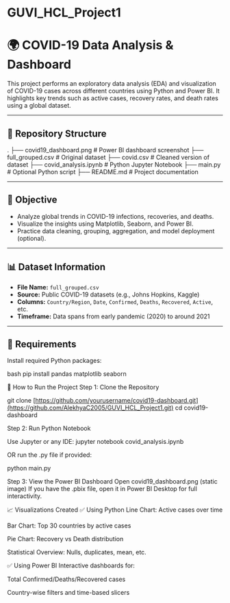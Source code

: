 # GUVI_HCL_Project1

# 🌍 COVID-19 Data Analysis & Dashboard

This project performs an exploratory data analysis (EDA) and visualization of COVID-19 cases across different countries using Python and Power BI. It highlights key trends such as active cases, recovery rates, and death rates using a global dataset.

---

## 📁 Repository Structure

.
├── covid19_dashboard.png # Power BI dashboard screenshot
├── full_grouped.csv # Original dataset
├── covid.csv # Cleaned version of dataset
├── covid_analysis.ipynb # Python Jupyter Notebook
├── main.py # Optional Python script
├── README.md # Project documentation


---

## 🧠 Objective

- Analyze global trends in COVID-19 infections, recoveries, and deaths.
- Visualize the insights using Matplotlib, Seaborn, and Power BI.
- Practice data cleaning, grouping, aggregation, and model deployment (optional).

---

## 📊 Dataset Information

- **File Name:** `full_grouped.csv`
- **Source:** Public COVID-19 datasets (e.g., Johns Hopkins, Kaggle)
- **Columns:** `Country/Region`, `Date`, `Confirmed`, `Deaths`, `Recovered`, `Active`, etc.
- **Timeframe:** Data spans from early pandemic (2020) to around 2021

---

## 🔧 Requirements

Install required Python packages:

bash
pip install pandas matplotlib seaborn 

🚀 How to Run the Project
Step 1: Clone the Repository

git clone [https://github.com/yourusername/covid19-dashboard.git](https://github.com/AlekhyaC2005/GUVI_HCL_Project1.git)
cd covid19-dashboard

Step 2: Run Python Notebook

Use Jupyter or any IDE:
jupyter notebook covid_analysis.ipynb

OR run the .py file if provided:

python main.py

Step 3: View the Power BI Dashboard
Open covid19_dashboard.png (static image)
If you have the .pbix file, open it in Power BI Desktop for full interactivity.

📈 Visualizations Created
✅ Using Python
Line Chart: Active cases over time

Bar Chart: Top 30 countries by active cases

Pie Chart: Recovery vs Death distribution

Statistical Overview: Nulls, duplicates, mean, etc.

✅ Using Power BI
Interactive dashboards for:

Total Confirmed/Deaths/Recovered cases

Country-wise filters and time-based slicers




